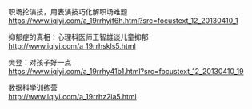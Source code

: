 
职场抡演技，用表演技巧化解职场难题    
https://www.iqiyi.com/a_19rrhyif6h.html?src=focustext_12_20130410_1   


抑郁症的真相：心理科医师王智雄谈儿童抑郁   
http://www.iqiyi.com/a_19rrhskls5.html    


樊登：对孩子好一点     
https://www.iqiyi.com/a_19rrhy41b1.html?src=focustext_12_20130410_19    


数据科学训练营   
http://www.iqiyi.com/a_19rrhz2ia5.html



